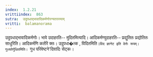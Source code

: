 ```yaml
---
index:  1.2.21
vrittiindex:  863
sutra:  उदुपधाद्भावादिकर्मणोरन्यतरस्याम्
vritti:  balamanorama 
---
```


उदुपधाद्भावादिकर्मणोः। भावे उदाहरति-- मुदितमित्यादि। आदिकर्मण्युदाहरति-- प्रद्युतितः प्रद्योतितः साधुरिति। आदिकर्मणि कर्तरि क्तः। उदुपधा�त्क , विदितमिति।`विद ज्ञानेट इति वेत्तेः रूपम्। गुध्यतेर्गुधितमिति। `गुध परिवेष्टने'दिवादिः सेट्कः।

